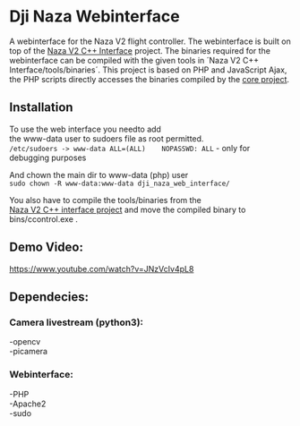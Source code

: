 # Dji Naza Webinterface
A webinterface for the Naza V2 flight controller. The webinterface is built on top of the [Naza V2 C++ Interface](https://github.com/MrGrimod/dji_naza_interface_c-) project. The binaries required for the webinterface can be compiled with the given tools in ´Naza V2 C++ Interface/tools/binaries´. This project is based on PHP and JavaScript Ajax, the PHP scripts directly accesses the binaries compiled by the [core project](https://github.com/MrGrimod/dji_naza_interface_c-).<br>

## Installation

To use the web interface you needto  add <br>
the www-data user to sudoers file as root permitted. <br>
`/etc/sudoers -> www-data ALL=(ALL)    NOPASSWD: ALL` - only for debugging purposes <br>

And chown the main dir to www-data (php) user <br>
`sudo chown -R www-data:www-data dji_naza_web_interface/` <br>

You also have to compile the tools/binaries from the <br>
[Naza V2 C++ interface project](https://github.com/MrGrimod/dji_naza_interface_c-) and move the compiled binary to bins/ccontrol.exe . <br>

## Demo Video:
https://www.youtube.com/watch?v=JNzVcIv4pL8

## Dependecies:
### Camera livestream (python3): <br>
-opencv  <br>
-picamera

### Webinterface:
-PHP  <br>
-Apache2  <br>
-sudo 
